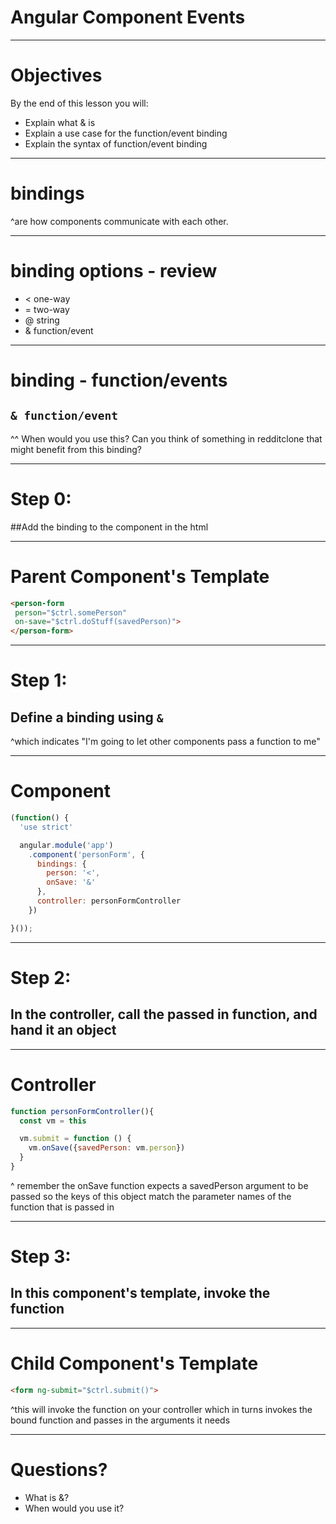 # Angular Component Events

---

# Objectives
By the end of this lesson you will:

- Explain what & is
- Explain a use case for the function/event binding
- Explain the syntax of function/event binding

---

# bindings

^are how components communicate with each other.

---

# binding options - review

- < one-way
- = two-way
- @ string
- & function/event

---

# binding - function/events
## `& function/event`

^^ When would you use this? Can you think of something in redditclone that might benefit from this binding?

---

# Step 0:
##Add the binding to the component in the html

---

# Parent Component's Template

```html
<person-form
 person="$ctrl.somePerson"
 on-save="$ctrl.doStuff(savedPerson)">
</person-form>
```

---

# Step 1:
## Define a binding using `&`

^which indicates "I'm going to let other components pass a function to me"

---

# Component

```javascript
(function() {
  'use strict'

  angular.module('app')
    .component('personForm', {
      bindings: {
        person: '<',
        onSave: '&'
      },
      controller: personFormController
    })

}());
```

---

# Step 2:
## In the controller, call the passed in function, and hand it an object

---

# Controller

```javascript
function personFormController(){
  const vm = this

  vm.submit = function () {
    vm.onSave({savedPerson: vm.person})
  }
}
```
^ remember the onSave function expects a savedPerson argument to be passed
so the keys of this object match the parameter names of the function that is passed in

---

# Step 3:
## In this component's template, invoke the function

---
# Child Component's Template

```html
<form ng-submit="$ctrl.submit()">
```

^this will invoke the function on your controller which in turns invokes the bound function and passes in the arguments it needs

---

# Questions?

-  What is &?
- When would you use it?
